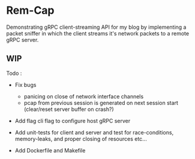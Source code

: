 # Rem-Cap

Demonstrating gRPC client-streaming API for my blog by implementing a packet sniffer in which the client streams it's network packets to a remote gRPC server.

## WIP

Todo :

 - Fix bugs
   - panicing on close of network interface channels
   - pcap from previous session is generated on next session start (clear/reset server buffer on crash?)

- Add flag cli flag to configure host gRPC server

- Add unit-tests for client and server and test for race-conditions, memory-leaks, 
  and proper closing of resources etc...

- Add Dockerfile and Makefile
    

